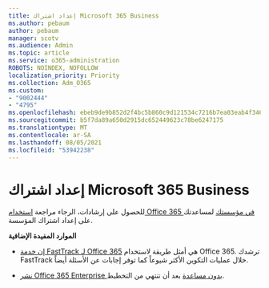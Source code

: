 ```yaml
---
title: إعداد اشتراك Microsoft 365 Business
ms.author: pebaum
author: pebaum
manager: scotv
ms.audience: Admin
ms.topic: article
ms.service: o365-administration
ROBOTS: NOINDEX, NOFOLLOW
localization_priority: Priority
ms.collection: Adm_O365
ms.custom:
- "9002444"
- "4795"
ms.openlocfilehash: ebeb9de9b852d2f4bc5b860c9d121534c7216b7ea03eab4f346691bcdaf5b562
ms.sourcegitcommit: b5f7da89a650d2915dc652449623c78be6247175
ms.translationtype: MT
ms.contentlocale: ar-SA
ms.lasthandoff: 08/05/2021
ms.locfileid: "53942238"
---
```

# <a name="set-up-a-microsoft-365-business-subscription"></a>إعداد اشتراك Microsoft 365 Business

للحصول على إرشادات، الرجاء مراجعة [استخدام Office 365 في مؤسستك](https://docs.microsoft.com/office365/enterprise/setup-overview-for-enterprises) لمساعدتك على إعداد اشتراك المؤسسة.

**الموارد المفيدة الإضافية**

- [إن خدمة FastTrack لـ Office 365](https://docs.microsoft.com/fasttrack/O365-fasttrack-benefit-for-office-365) هي أمثل طريقة لاستخدام Office 365. ترشدك FastTrack خلال عمليات التكوين الأكثر شيوعاً كما توفر إجابات عن الأسئلة أيضاً. 

- [نشر Office 365 Enterprise بدون مساعدة](https://docs.microsoft.com/office365/enterprise/setup-overview-for-enterprises#do-it-yourself-guided-deployment-of-office-365-enterprise) بعد أن تنتهي من التخطيط. 
